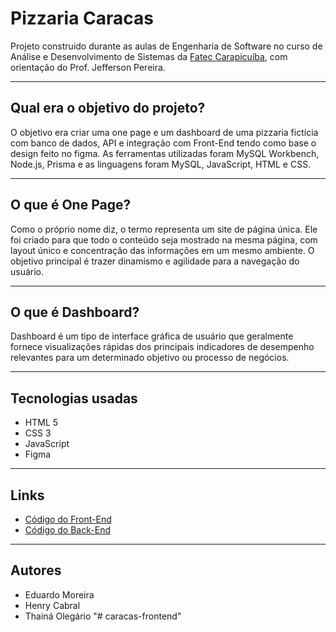 # Pizzaria Caracas

Projeto construido durante as aulas de Engenharia de Software no curso de Análise e Desenvolvimento de Sistemas da [Fatec Carapicuíba](http://www.fateccarapicuiba.edu.br/), com orientação do Prof. Jefferson Pereira.

---

## Qual era o objetivo do projeto?
O objetivo era criar uma one page e um dashboard de uma pizzaria fictícia com banco de dados, API e integração com Front-End tendo como base o design feito no figma. As ferramentas utilizadas foram MySQL Workbench, Node.js, Prisma e as linguagens foram MySQL, JavaScript, HTML e CSS.

---

## O que é One Page?
Como o próprio nome diz, o termo representa um site de página única. Ele foi criado para que todo o conteúdo seja mostrado na mesma página, com layout único e concentração das informações em um mesmo ambiente. O objetivo principal é trazer dinamismo e agilidade para a navegação do usuário.

---

## O que é Dashboard?
Dashboard é um tipo de interface gráfica de usuário que geralmente fornece visualizações rápidas dos principais indicadores de desempenho relevantes para um determinado objetivo ou processo de negócios.

---

## Tecnologias usadas
- HTML 5
- CSS 3
- JavaScript
- Figma

---

## Links
- [Código do Front-End](https://github.com/EduardoMoreiraMachado/projeto-pizzaria-santello-front-end)
- [Código do Back-End](https://github.com/EduardoMoreiraMachado/projeto-pizzaria-santello-back-end.git)

---

## Autores
- Eduardo Moreira
- Henry Cabral
- Thainá Olegário
"# caracas-frontend" 
